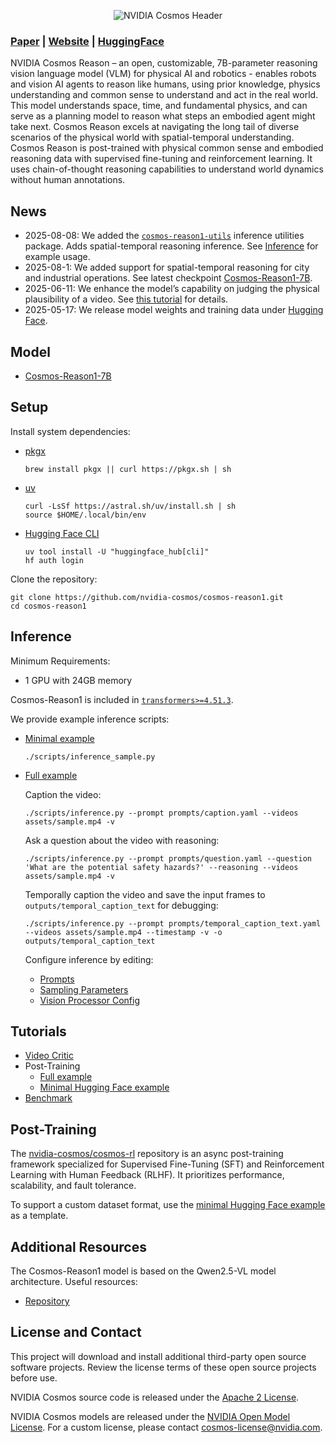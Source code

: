 <p align="center">
    <img src="assets/nvidia-cosmos-header.png" alt="NVIDIA Cosmos Header">
</p>

### [Paper](https://arxiv.org/abs/2503.15558) | [Website](https://research.nvidia.com/labs/dir/cosmos-reason1/) | [HuggingFace](https://huggingface.co/collections/nvidia/cosmos-reason1-67c9e926206426008f1da1b7)

NVIDIA Cosmos Reason – an open, customizable, 7B-parameter reasoning vision language model (VLM) for physical AI and robotics - enables robots and vision AI agents to reason like humans, using prior knowledge, physics understanding and common sense to understand and act in the real world. This model understands space, time, and fundamental physics, and can serve as a planning model to reason what steps an embodied agent might take next.
Cosmos Reason excels at navigating the long tail of diverse scenarios of the physical world with spatial-temporal understanding. Cosmos Reason is post-trained with physical common sense and embodied reasoning data with supervised fine-tuning and reinforcement learning. It uses chain-of-thought reasoning capabilities to understand world dynamics without human annotations.

## News

* 2025-08-08: We added the [`cosmos-reason1-utils`](cosmos_reason1_utils/README.md) inference utilities package. Adds spatial-temporal reasoning inference. See [Inference](#inference) for example usage.
* 2025-08-1: We added support for spatial-temporal reasoning for city and industrial operations. See latest checkpoint [Cosmos-Reason1-7B](https://huggingface.co/nvidia/Cosmos-Reason1-7B).
* 2025-06-11: We enhance the model’s capability on judging the physical plausibility of a video. See [this tutorial](examples/video_critic/README.md) for details.
* 2025-05-17: We release model weights and training data under [Hugging Face](https://huggingface.co/collections/nvidia/cosmos-reason1-67c9e926206426008f1da1b7).

## Model

* [Cosmos-Reason1-7B](https://huggingface.co/nvidia/Cosmos-Reason1-7B)

## Setup

Install system dependencies:

* [pkgx](https://github.com/pkgxdev/pkgx?tab=readme-ov-file#quickstart)

  ```shell
  brew install pkgx || curl https://pkgx.sh | sh
  ```

* [uv](https://docs.astral.sh/uv/getting-started/installation/)

  ```shell
  curl -LsSf https://astral.sh/uv/install.sh | sh
  source $HOME/.local/bin/env
  ```

* [Hugging Face CLI](https://huggingface.co/docs/huggingface_hub/en/guides/cli)

  ```shell
  uv tool install -U "huggingface_hub[cli]"
  hf auth login
  ```

Clone the repository:

```shell
git clone https://github.com/nvidia-cosmos/cosmos-reason1.git
cd cosmos-reason1
```

## Inference

Minimum Requirements:

* 1 GPU with 24GB memory

Cosmos-Reason1 is included in [`transformers>=4.51.3`](https://huggingface.co/docs/transformers/en/index).

We provide example inference scripts:

* [Minimal example](scripts/inference_sample.py)

  ```shell
  ./scripts/inference_sample.py
  ```

* [Full example](scripts/inference.py)

  Caption the video:

  ```shell
  ./scripts/inference.py --prompt prompts/caption.yaml --videos assets/sample.mp4 -v
  ```

  Ask a question about the video with reasoning:

  ```shell
  ./scripts/inference.py --prompt prompts/question.yaml --question 'What are the potential safety hazards?' --reasoning --videos assets/sample.mp4 -v
  ```

  Temporally caption the video and save the input frames to `outputs/temporal_caption_text` for debugging:

  ```shell
  ./scripts/inference.py --prompt prompts/temporal_caption_text.yaml --videos assets/sample.mp4 --timestamp -v -o outputs/temporal_caption_text
  ```

  Configure inference by editing:

  * [Prompts](prompts/README.md)
  * [Sampling Parameters](configs/sampling_params.yaml)
  * [Vision Processor Config](configs/vision_config.yaml)

## Tutorials

* [Video Critic](examples/video_critic/README.md)
* Post-Training
  * [Full example](examples/post_training/README.md)
  * [Minimal Hugging Face example](examples/post_training_hf/README.md)
* [Benchmark](examples/benchmark/README.md)

## Post-Training

The [nvidia-cosmos/cosmos-rl](https://github.com/nvidia-cosmos/cosmos-rl) repository is an async post-training framework specialized for Supervised Fine-Tuning (SFT) and Reinforcement Learning with Human Feedback (RLHF). It prioritizes performance, scalability, and fault tolerance.

To support a custom dataset format, use the [minimal Hugging Face example](examples/post_training_hf/README.md) as a template.

## Additional Resources

The Cosmos-Reason1 model is based on the Qwen2.5-VL model architecture. Useful resources:

* [Repository](https://github.com/QwenLM/Qwen2.5-VL/blob/main/README.md)

## License and Contact

This project will download and install additional third-party open source software projects. Review the license terms of these open source projects before use.

NVIDIA Cosmos source code is released under the [Apache 2 License](https://www.apache.org/licenses/LICENSE-2.0).

NVIDIA Cosmos models are released under the [NVIDIA Open Model License](https://www.nvidia.com/en-us/agreements/enterprise-software/nvidia-open-model-license). For a custom license, please contact [cosmos-license@nvidia.com](mailto:cosmos-license@nvidia.com).
